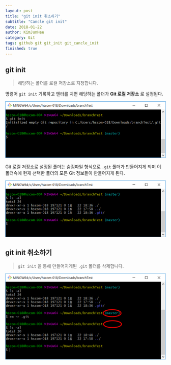 ```yaml
---
layout: post
title: "git init 취소하기"
subtitle: "Cancle git init"
date: 2018-01-22
author: KimJunHee
category: Git
tags: github git git_init git_cancle_init
finished: true
---
```


## git init

> 해당하는 폴더를 로컬 저장소로 지정합니다.

명령어 ```git init``` 기록하고 엔터를 치면 해당하는 폴더가 **Git 로컬 저장소** 로 설정된다.

![Git](/img/git_init.png "git init")

Git 로컬 저장소로 설정된 폴더는 숨김파일 형식으로 ```.git``` 폴더가 만들어지게 되며 이 폴더속에 현재 선택한 폴더의 모든 Git 정보들이 만들어지게 된다.

![Git](/img/git_folder.png "git folder")

## git init 취소하기

> ```git init``` 을 통해 만들어지게된 ```.git``` 폴더를 삭제합니다.

![Git](/img/git_cancle_init.png "cancle init")

